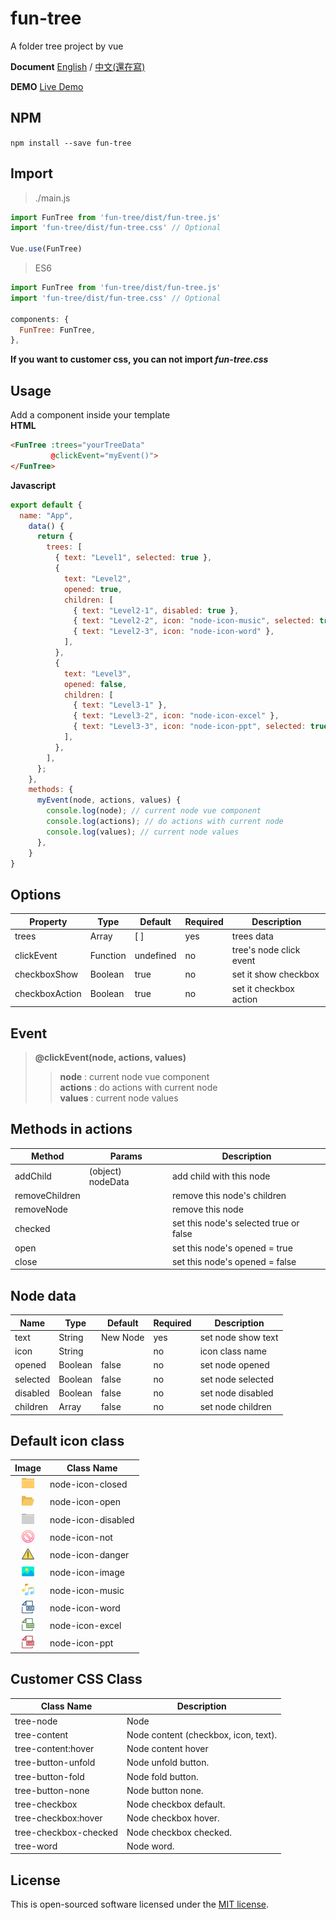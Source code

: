 # **fun-tree**

A folder tree project by vue 

**Document**  [English](./README.md)  / [中文(還在寫)](./README.md) 
  
**DEMO** [Live Demo](https://littlebearcookie.github.io/fun-tree/)

## NPM
`npm install --save fun-tree`

## Import
>./main.js
```js
import FunTree from 'fun-tree/dist/fun-tree.js'
import 'fun-tree/dist/fun-tree.css' // Optional

Vue.use(FunTree)
```
>ES6

```js
import FunTree from 'fun-tree/dist/fun-tree.js'
import 'fun-tree/dist/fun-tree.css' // Optional

components: {
  FunTree: FunTree,
},
```
**If you want to customer css, you can not import _fun-tree.css_**
## Usage
Add a component inside your template  
**HTML**
```html
<FunTree :trees="yourTreeData"
         @clickEvent="myEvent()">
</FunTree>
```
**Javascript**
```js
export default {
  name: "App",
    data() {
      return {
        trees: [
          { text: "Level1", selected: true },
          {
            text: "Level2",
            opened: true,
            children: [
              { text: "Level2-1", disabled: true },
              { text: "Level2-2", icon: "node-icon-music", selected: true },
              { text: "Level2-3", icon: "node-icon-word" },
            ],
          },
          {
            text: "Level3",
            opened: false,
            children: [
              { text: "Level3-1" },
              { text: "Level3-2", icon: "node-icon-excel" },
              { text: "Level3-3", icon: "node-icon-ppt", selected: true },
            ],
          },
        ],
      };
    },
    methods: {
      myEvent(node, actions, values) {
        console.log(node); // current node vue component
        console.log(actions); // do actions with current node
        console.log(values); // current node values  
      },
    }
}
```
## Options

Property        | Type     | Default     | Required | Description
----------------|--------- |-------------|----------|--------------
trees           | Array    | [ ]         | yes      | trees data
clickEvent      | Function | undefined   | no       | tree's node click event
checkboxShow    | Boolean  | true        | no       | set it show checkbox
checkboxAction  | Boolean  | true        | no       | set it checkbox action

## Event
>**@clickEvent(node, actions, values)**  
>>**node** : current node vue component  
>>**actions** : do actions with current node  
>>**values** : current node values  

## Methods in actions

Method         | Params             | Description
---------------|------------------  |-----------------------
addChild       | (object) nodeData  | add child with this node
removeChildren |                    | remove this node's children
removeNode     |                    | remove this node
checked        |                    | set this node's selected true or false
open           |                    | set this node's opened = true
close          |                    | set this node's opened = false

## Node data

Name            | Type     | Default     | Required | Description
----------------|--------- |-------------|----------|--------------
text            | String   | New Node    | yes      | set node show text
icon            | String   |             | no       | icon class name
opened          | Boolean  | false       | no       | set node opened
selected        | Boolean  | false       | no       | set node selected
disabled        | Boolean  | false       | no       | set node disabled
children        | Array    | false       | no       | set node children

## Default icon class

Image                                                                 | Class Name     
:--------------------------------------------------------------------:|------------
<img src="./src/assets/folder-closed.svg" width="20" height="20">     | node-icon-closed
<img src="./src/assets/folder-opened.svg" width="20" height="20">     | node-icon-open
<img src="./src/assets/folder-disabled.svg" width="20" height="20">   | node-icon-disabled
<img src="./src/assets/not.svg" width="20" height="20">               | node-icon-not
<img src="./src/assets/danger.svg" width="20" height="20">            | node-icon-danger
<img src="./src/assets/image.svg" width="20" height="20">             | node-icon-image
<img src="./src/assets/music.svg" width="20" height="20">             | node-icon-music
<img src="./src/assets/word.svg" width="20" height="20">              | node-icon-word
<img src="./src/assets/excel.svg" width="20" height="20">             | node-icon-excel
<img src="./src/assets/ppt.svg" width="20" height="20">               | node-icon-ppt

## Customer CSS Class 

Class Name            | Description
----------------------|----------------------------------------
tree-node             | Node  
tree-content          | Node content (checkbox, icon, text).
tree-content:hover    | Node content hover
tree-button-unfold    | Node unfold button.
tree-button-fold      | Node fold button.
tree-button-none      | Node button none.
tree-checkbox         | Node checkbox default.
tree-checkbox:hover   | Node checkbox hover.
tree-checkbox-checked | Node checkbox checked.
tree-word             | Node word.

## License

This is open-sourced software licensed under the [MIT license](http://opensource.org/licenses/MIT).